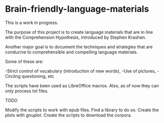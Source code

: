 # Brain-friendly-language-materials

This is a work in progress.

The purpose of this project is to create language materials that are in line with the Comprehension Hypothesis, introduced by Stephen Krashen. 

Another major goal is to document the techniques and strategies that are conducive to comprehensible and compelling language materials.

Some of these are:

-Strict control of vocabulary (introduction of new words),
-Use of pictures,
-Circling questioning, etc

The scripts have been used as LibreOffice macros. Also, as of now they can only process txt files. 

TODO

Modify the scripts to work with epub files. Find a library to do so.
Create the plots with gnuplot.
Create the scripts to download the corpora.